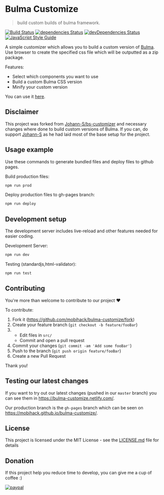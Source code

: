 # Bulma Customize
> build custom builds of bulma framework.

[![Build Status](https://img.shields.io/travis/mobihack/bulma-customize/master.svg?label=Build%20Status)](https://travis-ci.org/mobihack/bulma-customize)
[![dependencies Status](https://img.shields.io/david/mobihack/bulma-customize.svg)](https://david-dm.org/mobihack/bulma-customize)
[![devDependencies Status](https://img.shields.io/david/dev/mobihack/bulma-customize.svg)](https://david-dm.org/mobihack/bulma-customize?type=dev)
[![JavaScript Style Guide](https://img.shields.io/badge/code_style-standard-brightgreen.svg)](https://standardjs.com/)

A simple customizer which allows you to build a custom version of [Bulma](https://bulma.io/). Use browser to create the specified css file which will be outputted as a zip package.

Features:

- Select which components you want to use
- Build a custom Bulma CSS version
- Minify your custom version

You can use it [here](https://mobihack.github.io/bulma-customize/).

## Disclaimer

This project was forked from [Johann-S/bs-customizer](https://github.com/Johann-S/bs-customizer) and necessary changes where done to build custom versions of Bulma. If you can, do support [Johann-S](https://github.com/Johann-S/) as he had laid most of the base setup for the project.

## Usage example

Use these commands to generate bundled files and deploy files to github pages.

Build production files:

```sh
npm run prod
```

Deploy production files to gh-pages branch:

```sh
npm run deploy
```

## Development setup

The development server includes live-reload and other features needed for easier coding.

Development Server:
```sh
npm run dev
```

Testing (standardjs,html-validator):
```sh
npm run test
```

## Contributing

You're more than welcome to contribute to our project :heart:

To contribute:

1. Fork it (<https://github.com/mobihack/bulma-customize/fork>)
2. Create your feature branch (`git checkout -b feature/fooBar`)
3.  - Edit files in `src/`
    - Commit and open a pull request
3. Commit your changes (`git commit -am 'Add some fooBar'`)
4. Push to the branch (`git push origin feature/fooBar`)
5. Create a new Pull Request


Thank you!

## Testing our latest changes

If you want to try out our latest changes (pushed in our `master` branch) you can see them in <https://bulma-customize.netlify.com/>.

Our production branch is the `gh-pages` branch which can be seen on <https://mobihack.github.io/bulma-customize/>.

## License

This project is licensed under the MIT License - see the [LICENSE.md](LICENSE.md) file for details

## Donation
If this project help you reduce time to develop, you can give me a cup of coffee :) 

[![paypal](https://www.paypalobjects.com/en_US/i/btn/btn_donateCC_LG.gif)](https://www.paypal.com/cgi-bin/webscr?cmd=_s-xclick&hosted_button_id=EKLDUBPHHLRE4&source=url)

